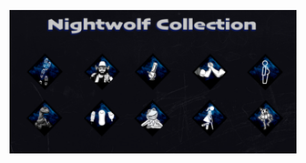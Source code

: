 ![Alt text](https://github.com/IceMupppet/deadbydaylight-nightwolf/blob/gh-pages/dev/assets/nightwolf-banner.png "nightwolf")

